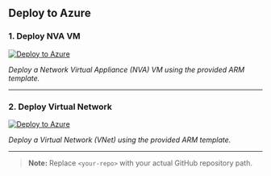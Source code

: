 ## Deploy to Azure

### 1. Deploy NVA VM

[![Deploy to Azure](https://aka.ms/deploytoazurebutton)](https://portal.azure.com/#create/Microsoft.Template/uri/https%3A%2F%2Fraw.githubusercontent.com%2F<your-repo>%2Fmain%2FnvaVM.json)

*Deploy a Network Virtual Appliance (NVA) VM using the provided ARM template.*

---

### 2. Deploy Virtual Network

[![Deploy to Azure](https://aka.ms/deploytoazurebutton)](https://portal.azure.com/#create/Microsoft.Template/uri/https%3A%2F%2Fraw.githubusercontent.com%2F<your-repo>%2Fmain%2Fvnet.json)

*Deploy a Virtual Network (VNet) using the provided ARM template.*

---

> **Note:** Replace `<your-repo>` with your actual GitHub repository path.
